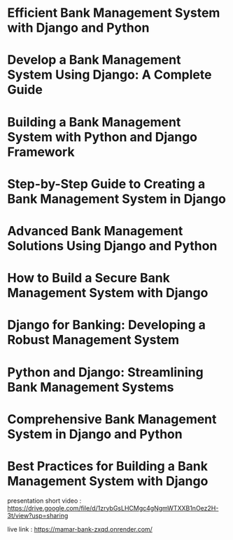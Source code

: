 # Efficient Bank Management System with Django and Python


# Develop a Bank Management System Using Django: A Complete Guide


# Building a Bank Management System with Python and Django Framework


# Step-by-Step Guide to Creating a Bank Management System in Django


# Advanced Bank Management Solutions Using Django and Python


# How to Build a Secure Bank Management System with Django


# Django for Banking: Developing a Robust Management System


# Python and Django: Streamlining Bank Management Systems


# Comprehensive Bank Management System in Django and Python


# Best Practices for Building a Bank Management System with Django


presentation short video : https://drive.google.com/file/d/1zrybGsLHCMgc4gNgmWTXXB1nOez2H-3t/view?usp=sharing

live link : https://mamar-bank-zxqd.onrender.com/

